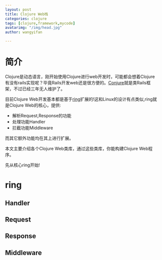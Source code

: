 ```yaml
---
layout: post
title: Clojure Web栈
categories: clojure
tags: [clojure,framework,mycode]
avatarimg: "/img/head.jpg"
author: wangyifan

---
```


# 简介
Clojure是动态语言，刚开始使用Clojure进行web开发时，可能都会想着Clojure有没有rails实现呢？毕竟Rails开发web还是很方便的。[Conjure](https://github.com/macourtney/Conjure)就是类Rails框架，不过已经三年无人维护了。

目前Clojure Web开发基本都是基于[ring](https://github.com/ring-clojure/ring)扩展的!这和Linux的设计有点类似,ring就是Clojure Web的核心，提供:

- 解析Request,Response的功能
- 处理功能Handler
- 拦截功能Middleware

而其它额外功能均在其上进行扩展。

本文主要介绍各个Clojure Web类库，通过这些类库，你能构建Clojure Web程序。

先从核心ring开始!

# ring

## Handler
## Request
## Response
## Middleware